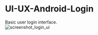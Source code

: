 # UI-UX-Android-Login
Basic user login interface.<br />
![screenshot_login_ui](https://user-images.githubusercontent.com/39141621/41816766-1024b978-7742-11e8-8ea3-d36c9b4493c8.png)
